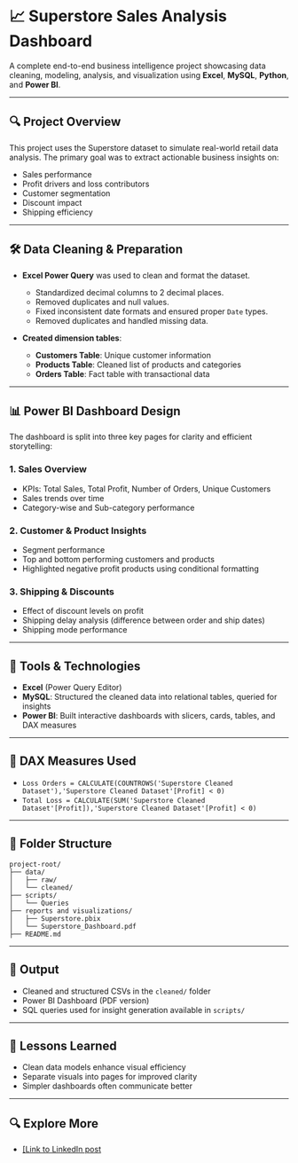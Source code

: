 # 📈 Superstore Sales Analysis Dashboard

A complete end-to-end business intelligence project showcasing data cleaning, modeling, analysis, and visualization using **Excel**, **MySQL**, **Python**, and **Power BI**.

---

## 🔍 Project Overview

This project uses the Superstore dataset to simulate real-world retail data analysis. The primary goal was to extract actionable business insights on:

* Sales performance
* Profit drivers and loss contributors
* Customer segmentation
* Discount impact
* Shipping efficiency

---

## 🛠️ Data Cleaning & Preparation

* **Excel Power Query** was used to clean and format the dataset.

  * Standardized decimal columns to 2 decimal places.
  * Removed duplicates and null values.
  * Fixed inconsistent date formats and ensured proper `Date` types.
  * Removed duplicates and handled missing data.
* **Created dimension tables**:

  * **Customers Table**: Unique customer information
  * **Products Table**: Cleaned list of products and categories
  * **Orders Table**: Fact table with transactional data

---

## 📊 Power BI Dashboard Design

The dashboard is split into three key pages for clarity and efficient storytelling:

### 1. **Sales Overview**

* KPIs: Total Sales, Total Profit, Number of Orders, Unique Customers
* Sales trends over time
* Category-wise and Sub-category performance

### 2. **Customer & Product Insights**

* Segment performance
* Top and bottom performing customers and products
* Highlighted negative profit products using conditional formatting

### 3. **Shipping & Discounts**

* Effect of discount levels on profit
* Shipping delay analysis (difference between order and ship dates)
* Shipping mode performance

---

## 🔬 Tools & Technologies

* **Excel** (Power Query Editor)
* **MySQL**: Structured the cleaned data into relational tables, queried for insights
* **Power BI**: Built interactive dashboards with slicers, cards, tables, and DAX measures

---

## 📅 DAX Measures Used

* `Loss Orders = CALCULATE(COUNTROWS('Superstore Cleaned Dataset'),'Superstore Cleaned Dataset'[Profit] < 0)`
* `Total Loss = CALCULATE(SUM('Superstore Cleaned Dataset'[Profit]),'Superstore Cleaned Dataset'[Profit] < 0)`

---

## 📂 Folder Structure

```
project-root/
├── data/
│   ├── raw/
│   └── cleaned/
├── scripts/
│   └── Queries
├── reports and visualizations/
│   ├── Superstore.pbix
│   └── Superstore_Dashboard.pdf
├── README.md
```

---

## 🔗 Output

* Cleaned and structured CSVs in the `cleaned/` folder
* Power BI Dashboard (PDF version)
* SQL queries used for insight generation available in `scripts/`

---

## 🌟 Lessons Learned

* Clean data models enhance visual efficiency
* Separate visuals into pages for improved clarity
* Simpler dashboards often communicate better

---

## 🔍 Explore More

* [\[Link to LinkedIn post](https://www.linkedin.com/feed/update/urn:li:share:7329919038158008321/)


